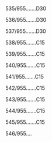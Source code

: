 535/955.......D30 


536/955.......D30 


537/955.......D30 


538/955.......C15 


539/955.......C15 


540/955.......C15 


541/955.......C15 


542/955.......C15 


543/955.......C15 


544/955.......C15 


545/955.......C15 


546/955.... 

